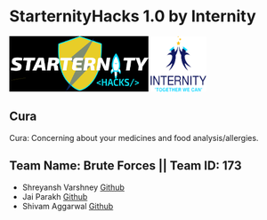 # StarternityHacks 1.0 by Internity
<img src="./images/starternity_logo.png" width="250px" height="100px"> <img src="./images/internity_logo.png" width="100px" height="100px">

## Cura
Cura: Concerning about your medicines and food analysis/allergies.

## Team Name: Brute Forces  ||  Team ID: 173 
 - Shreyansh Varshney [Github](https://github.com/shreyanshvarshney)
 - Jai Parakh [Github](https://github.com/JaiParakh/)
 - Shivam Aggarwal [Github](https://github.com/shivam-aggarwal)


